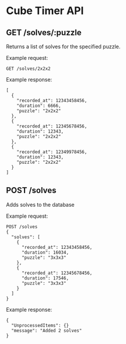 # Cube Timer API

## GET /solves/:puzzle

Returns a list of solves for the specified puzzle.

Example request:

```
GET /solves/2x2x2
```

Example response:

```
[
  {
    "recorded_at": 12343458456,
    "duration": 6666,
    "puzzle": "2x2x2"
  },
  {
    "recorded_at": 12345678456,
    "duration": 12343,
    "puzzle": "2x2x2"
  },
  {
    "recorded_at": 12349978456,
    "duration": 12343,
    "puzzle": "2x2x2"
  }
]
```

## POST /solves

Adds solves to the database

Example request:

```
POST /solves
{
  "solves": [
    {
      "recorded_at": 12343458456,
      "duration": 16034,
      "puzzle": "3x3x3"
    },
    {
      "recorded_at": 12345678456,
      "duration": 17546,
      "puzzle": "3x3x3"
    }
  ]
}
```

Example response:

```
{
  "UnprocessedItems": {}
  "message": "Added 2 solves"
}
```
